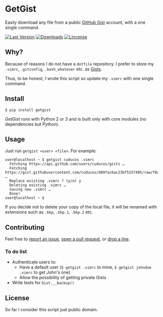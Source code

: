 # GetGist

Easily download any file from a public [GitHub Gist](http://gist.github.com) account, with a one single command.

[![Last Version](https://pypip.in/version/getgist/badge.svg)](https://pypi.python.org/pypi/getgist/)
[![Downloads](https://pypip.in/download/getgist/badge.svg)](https://pypi.python.org/pypi/getgist/)
[![Lincense](https://pypip.in/license/getgist/badge.svg)](https://pypi.python.org/pypi/getgist/)

## Why?

Because of reasons I do not have a `dotfile` repository. I prefer to store my `.vimrc`, `.gitconfig`, `.bash_whatever` etc. as [Gists](http://gist.github.com/).

Thus, to be honest, I wrote this script so update my `.vimrc` with one single command.

## Install

`$ pip install getgist`

*GetGist* runs with Python 2 or 3 and is built only with core modules (no dependencies but Python).

## Usage

Just run `getgist <user> <file>`. For example:

```
user@localhost ~ $ getgist cuducos .vimrc
  Fetching https://api.github.com/users/cuducos/gists …
  Fetching https://gist.githubusercontent.com/cuducos/409fac6ac23bf515f495/raw/f8acc26f0422b02fc282c5b4e97b70710044dbb3/.vimrc …
  Replace existing .vimrc ? (y/n) y
  Deleting existing .vimrc …
  Saving new .vimrc …
  Done!
user@localhost ~ $
```

If you decide not to delete your copy of the local file, it will be renamed with extensions such as `.bkp`, `.bkp.1`, `.bkp.2` etc.

## Contributing

Feel free to [report an issue](http://github.com/cuducos/getgist/issues), [open a pull request](http://github.com/cuducos/getgist/pulls), or [drop a line](http://twitter.com/cuducos).

### To do list

* Authenticate users to:
  * Have a default user (`$ getgist .vimrc` to mine, `$ getgist johndoe .vimrc` to get John's one)
  * Allow the possibility of getting private Gists
* Write tests for `Gist.__backup()`

## License

So far I consider this script just public domain.
